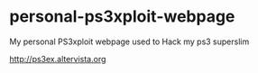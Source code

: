 # personal-ps3xploit-webpage
My personal PS3xploit webpage used to Hack my ps3 superslim

http://ps3ex.altervista.org
